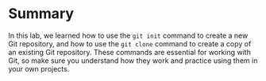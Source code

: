 # Summary

In this lab, we learned how to use the `git init` command to create a new Git repository, and how to use the `git clone` command to create a copy of an existing Git repository. These commands are essential for working with Git, so make sure you understand how they work and practice using them in your own projects.
